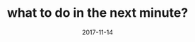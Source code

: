 ---
title: what to do in the next minute?
url: 'https://itunes.apple.com/app/what-to-do-in-the-next-minute/id1293668899?ls=1&mt=8'
spoiler: Solo - Useless app, iOS
cover: './cover.jpg'
date: 2017-11-14
---